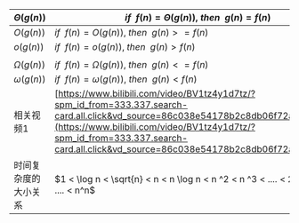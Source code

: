    
| $\Theta(g(n))$ | $if \ \ f(n) = \Theta(g(n)),\ then\ \ g(n) = f(n)$                                                                                                                                                                                                                     |
| -------------- | ---------------------------------------------------------------------------------------------------------------------------------------------------------------------------------------------------------------------------------------------------------------------- |
| $O(g(n))$      | $if \ \ f(n) = O(g(n)),\ then\ \ g(n) >= f(n)$                                                                                                                                                                                                                         |
| $o(g(n))$      | $if \ \ f(n) = o(g(n)),\ then\ \ g(n) > f(n)$                                                                                                                                                                                                                          |
|                |                                                                                                                                                                                                                                                                        |
| $\Omega(g(n))$ | $if \ \ f(n) = \Omega(g(n)),\ then\ \ g(n) <= f(n)$                                                                                                                                                                                                                    |
| $\omega(g(n))$ | $if \ \ f(n) = \omega(g(n)),\ then\ \ g(n) < f(n)$                                                                                                                                                                                                                     |
| 相关视频1          | [https://www.bilibili.com/video/BV1tz4y1d7tz/?spm_id_from=333.337.search-card.all.click&vd_source=86c038e54178b2c8db06f72a2c1b15da](https://www.bilibili.com/video/BV1tz4y1d7tz/?spm_id_from=333.337.search-card.all.click&vd_source=86c038e54178b2c8db06f72a2c1b15da) |
| 时间复杂度的大小关系     | $1 < \log n < \sqrt{n} < n < n \log n < n ^2 < n ^3 < .... < 2^n < 3^n < .... < n^n$                                                                                                                                                                                   |

